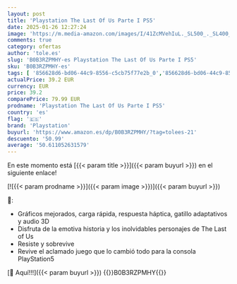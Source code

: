 ```yaml
---
layout: post
title: 'Playstation The Last Of Us Parte I PS5'
date: 2025-01-26 12:27:24
image: 'https://m.media-amazon.com/images/I/41ZcMVehIuL._SL500_._SL400_.jpg'
comments: true
category: ofertas
author: 'tole.es'
slug: 'B0B3RZPMHY-es Playstation The Last Of Us Parte I PS5'
sku: 'B0B3RZPMHY-es'
tags: [ '856628d6-bd06-44c9-8556-c5cb75f77e2b_0','856628d6-bd06-44c9-8556-c5cb75f77e2b_2201','856628d6-bd06-44c9-8556-c5cb75f77e2b_3601','856628d6-bd06-44c9-8556-c5cb75f77e2b_401','Arborist Merchandising Root','Hardware y juegos para PlayStation 5','Juegos para PlayStation 5','Preventa de Videojuegos','Self Service','Special Features Stores','Tienda de consolas y videojuegos infantiles','Videojuegos','Videojuegos más esperados','playstation','ps5','🇪🇸', ]
actualPrice: 39.2 EUR
currency: EUR
price: 39.2
comparePrice: 79.99 EUR
prodname: 'Playstation The Last Of Us Parte I PS5'
country: 'es'
flag: '🇪🇸'
brand: 'Playstation'
buyurl: 'https://www.amazon.es/dp/B0B3RZPMHY/?tag=tolees-21'
descuento: '50.99'
average: '50.611052631579'
---
```


En este momento está [{{< param title >}}]({{< param buyurl >}}) en el siguiente enlace!

[![{{< param prodname >}}]({{< param image >}})]({{< param buyurl >}})

🔎:

- Gráficos mejorados, carga rápida, respuesta háptica, gatillo adaptativos y audio 3D
- Disfruta de la emotiva historia y los inolvidables personajes de The Last of Us
- Resiste y sobrevive
- Revive el aclamado juego que lo cambió todo para la consola PlayStation5

[🛒 Aquí!!!]({{< param buyurl >}})
{{<world>}}B0B3RZPMHY{{</world>}}
